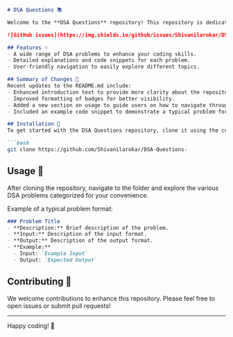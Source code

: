 ```markdown
# DSA Questions 📚

Welcome to the **DSA Questions** repository! This repository is dedicated to providing a comprehensive collection of Data Structures and Algorithms (DSA) problems to enhance your coding skills.

![GitHub issues](https://img.shields.io/github/issues/Shivanilarokar/DSA-Questions-) ![GitHub forks](https://img.shields.io/github/forks/Shivanilarokar/DSA-Questions-) ![GitHub stars](https://img.shields.io/github/stars/Shivanilarokar/DSA-Questions-)

## Features ✨
- A wide range of DSA problems to enhance your coding skills.
- Detailed explanations and code snippets for each problem.
- User-friendly navigation to easily explore different topics.

## Summary of Changes 📝
Recent updates to the README.md include:
- Enhanced introduction text to provide more clarity about the repository's purpose.
- Improved formatting of badges for better visibility.
- Added a new section on usage to guide users on how to navigate through the repository.
- Included an example code snippet to demonstrate a typical problem format.

## Installation 🔧
To get started with the DSA Questions repository, clone it using the command below:

```bash
git clone https://github.com/Shivanilarokar/DSA-Questions-
```

## Usage 🚀
After cloning the repository, navigate to the folder and explore the various DSA problems categorized for your convenience. 

Example of a typical problem format:

```markdown
### Problem Title
- **Description:** Brief description of the problem.
- **Input:** Description of the input format.
- **Output:** Description of the output format.
- **Example:**
  - Input: `Example Input`
  - Output: `Expected Output`
```

## Contributing 🤝
We welcome contributions to enhance this repository. Please feel free to open issues or submit pull requests!

---

Happy coding! 🚀
```